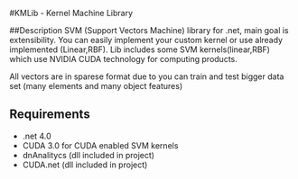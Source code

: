 #KMLib - Kernel Machine Library 

##Description
SVM (Support Vectors Machine) library for .net, main goal is extensibility. You can easily implement your custom kernel or use already implemented (Linear,RBF). Lib includes some SVM kernels(linear,RBF) which use NVIDIA CUDA technology for computing products. 

All vectors are in sparese format due to you can train and test bigger data set (many elements and many object features)

## Requirements
- .net 4.0 
- CUDA 3.0 for CUDA enabled SVM kernels
- dnAnalitycs (dll  included in project)
- CUDA.net (dll included in project)